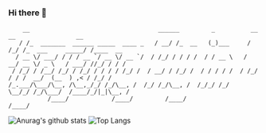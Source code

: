 ### Hi there 👋

        __                                    ______         _          __  __                 __        
       / /_  _______  ______ _____  ____ _   / __/ /_  __   (_)___     / /_/ /_  ___     _____/ /____  __
      / __ \/ ___/ / / / __ `/ __ \/ __ `/  / /_/ / / / /  / / __ \   / __/ __ \/ _ \   / ___/ //_/ / / /
     / /_/ / /__/ /_/ / /_/ / / / / /_/ /  / __/ / /_/ /  / / / / /  / /_/ / / /  __/  (__  ) ,< / /_/ / 
    /_.___/\___/\__, /\__,_/_/ /_/\__, /  /_/ /_/\__, /  /_/_/ /_/   \__/_/ /_/\___/  /____/_/|_|\__, /  
               /____/            /____/         /____/                                          /____/   


![Anurag's github stats](https://github-readme-stats.vercel.app/api?username=skybcyang&theme=vue&show_icons=true&hide=issues,prs)
![Top Langs](https://github-readme-stats.vercel.app/api/top-langs/?username=skybcyang&hide=html,css,javascript&layout=compact&theme=vue)
